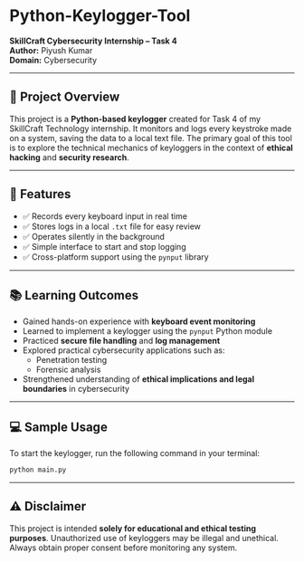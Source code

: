 # Python-Keylogger-Tool  
**SkillCraft Cybersecurity Internship – Task 4**  
**Author:** Piyush Kumar  
**Domain:** Cybersecurity

---

## 📌 Project Overview  
This project is a **Python-based keylogger** created for Task 4 of my SkillCraft Technology internship. It monitors and logs every keystroke made on a system, saving the data to a local text file. The primary goal of this tool is to explore the technical mechanics of keyloggers in the context of **ethical hacking** and **security research**.

---

## 🚀 Features  
- ✅ Records every keyboard input in real time  
- ✅ Stores logs in a local `.txt` file for easy review  
- ✅ Operates silently in the background  
- ✅ Simple interface to start and stop logging  
- ✅ Cross-platform support using the `pynput` library  

---

## 📚 Learning Outcomes  
- Gained hands-on experience with **keyboard event monitoring**  
- Learned to implement a keylogger using the `pynput` Python module  
- Practiced **secure file handling** and **log management**  
- Explored practical cybersecurity applications such as:
  - Penetration testing  
  - Forensic analysis  
- Strengthened understanding of **ethical implications and legal boundaries** in cybersecurity

---

## 💻 Sample Usage  
To start the keylogger, run the following command in your terminal:

```bash
python main.py
```

---

## ⚠️ Disclaimer  
This project is intended **solely for educational and ethical testing purposes**. Unauthorized use of keyloggers may be illegal and unethical. Always obtain proper consent before monitoring any system.
